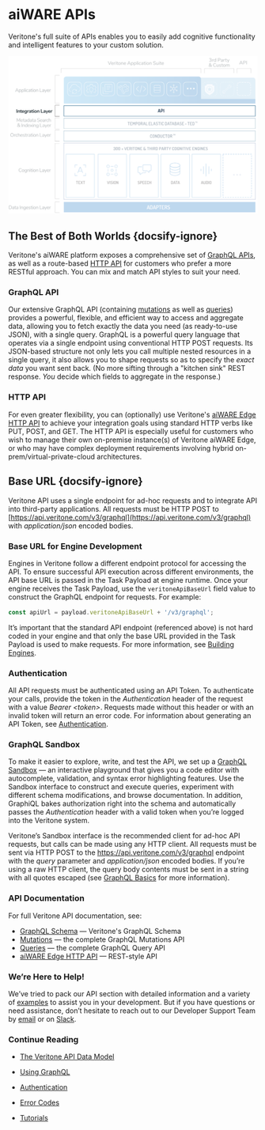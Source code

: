 # aiWARE APIs

Veritone's full suite of APIs enables you to easily add cognitive functionality and intelligent features to your custom solution.

![Integration](../overview/architecture-overview/stack-integration.svg)

## The Best of Both Worlds {docsify-ignore}

Veritone's aiWARE platform exposes a comprehensive set of [GraphQL APIs](apis/reference/mutation/), as well as a route-based [HTTP API](apis/edge/index.html) for customers who prefer a more RESTful approach.
You can mix and match API styles to suit your need.

### GraphQL API

Our extensive GraphQL API (containing [mutations](apis/reference/mutation/) as well as [queries](apis/reference/query/)) provides a powerful, flexible, and efficient way to access and aggregate data, allowing you to fetch exactly the data you need (as ready-to-use JSON), with a single query.
GraphQL is a powerful query language that operates via a single endpoint using conventional HTTP POST requests.
Its JSON-based structure not only lets you call multiple nested resources in a single query, it also allows you to shape requests so as to specify the _exact data_ you want sent back.
(No more sifting through a "kitchen sink" REST response.
*You* decide which fields to aggregate in the response.)

### HTTP API

For even greater flexibility, you can (optionally) use Veritone's [aiWARE Edge HTTP API](apis/edge/index.html) to achieve your integration goals using standard HTTP verbs like PUT, POST, and GET.
The HTTP API is especially useful for customers who wish to manage their own on-premise instance(s) of Veritone aiWARE Edge, or who may have complex deployment requirements involving hybrid on-prem/virtual-private-cloud architectures.

## Base URL {docsify-ignore}

Veritone API uses a single endpoint for ad-hoc requests and to integrate API into third-party applications. All requests must be HTTP POST to [https://api.veritone.com/v3/graphql](https://api.veritone.com/v3/graphql) with *application/json* encoded bodies.

<!-- markdownlint-disable MD031 -->

### Base URL for Engine Development

Engines in Veritone follow a different endpoint protocol for accessing the API.
To ensure successful API execution across different environments, the API base URL is passed in the Task Payload at engine runtime.
Once your engine receives the Task Payload, use the `veritoneApiBaseUrl` field value to construct the GraphQL endpoint for requests.
For example:

```javascript
const apiUrl = payload.veritoneApiBaseUrl + '/v3/graphql';
```

It’s important that the standard API endpoint (referenced above) is not hard coded in your engine and that only the base URL provided in the Task Payload is used to make requests.
For more information, see [Building Engines](/developer/engines/).
<!-- markdownlint-enable MD031 -->

### Authentication

All API requests must be authenticated using an API Token. To authenticate your calls, provide the token in the *Authentication* header of the request with a value *Bearer \<token\>*. Requests made without this header or with an invalid token will return an error code. For information about generating an API Token, see [Authentication](/apis/authentication).

### GraphQL Sandbox

To make it easier to explore, write, and test the API, we set up a [GraphQL Sandbox](https://api.veritone.com/v3/graphql) &mdash; an interactive playground that gives you a code editor with autocomplete, validation, and syntax error highlighting features. Use the Sandbox interface to construct and execute queries, experiment with different schema modifications, and browse documentation. In addition, GraphiQL bakes authorization right into the schema and automatically passes the *Authentication* header with a valid token when you’re logged into the Veritone system.

Veritone’s Sandbox interface is the recommended client for ad-hoc API requests, but calls can be made using any HTTP client. All requests must be sent via HTTP POST to the https://api.veritone.com/v3/graphql endpoint with the *query* parameter and *application/json* encoded bodies. If you’re using a raw HTTP client, the query body contents must be sent in a string with all quotes escaped (see [GraphQL Basics](/apis/tutorials/graphql-basics) for more information).

### API Documentation

For full Veritone API documentation, see:

* [GraphQL Schema](https://api.veritone.com/v3/graphqldocs/) &mdash; Veritone's GraphQL Schema
* [Mutations](apis/reference/mutation/) &mdash; the complete GraphQL Mutations API
* [Queries](apis/reference/query/) &mdash; the complete GraphQL Query API
* [aiWARE Edge HTTP API](apis/edge/index.html) &mdash; REST-style API

### We’re Here to Help!

We’ve tried to pack our API section with detailed information and a variety of [examples](/apis/examples) to assist you in your development. But if you have questions or need assistance, don’t hesitate to reach out to our Developer Support Team by [email](mailto:devsupport@veritone.com) or on [Slack](https://chat.veritone.com/).

### Continue Reading

<!--TODO: Remove these links and leverage the sidebar or some embeddable widget-->

* [The Veritone API Data Model](/apis/data-model)

* [Using GraphQL](/apis/using-graphql)

* [Authentication](/apis/authentication)

* [Error Codes](/apis/error-codes)

* [Tutorials](/apis/tutorials/)
